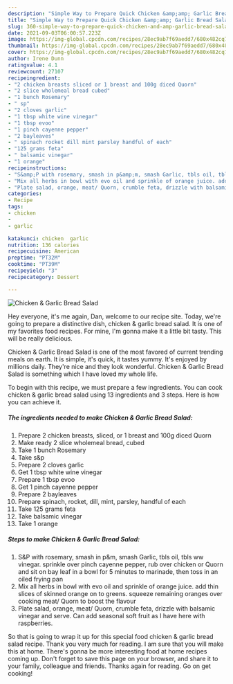 ```yaml
---
description: "Simple Way to Prepare Quick Chicken &amp;amp; Garlic Bread Salad"
title: "Simple Way to Prepare Quick Chicken &amp;amp; Garlic Bread Salad"
slug: 360-simple-way-to-prepare-quick-chicken-and-amp-garlic-bread-salad
date: 2021-09-03T06:00:57.223Z
image: https://img-global.cpcdn.com/recipes/28ec9ab7f69aedd7/680x482cq70/chicken-garlic-bread-salad-recipe-main-photo.jpg
thumbnail: https://img-global.cpcdn.com/recipes/28ec9ab7f69aedd7/680x482cq70/chicken-garlic-bread-salad-recipe-main-photo.jpg
cover: https://img-global.cpcdn.com/recipes/28ec9ab7f69aedd7/680x482cq70/chicken-garlic-bread-salad-recipe-main-photo.jpg
author: Irene Dunn
ratingvalue: 4.1
reviewcount: 27107
recipeingredient:
- "2 chicken breasts sliced or 1 breast and 100g diced Quorn"
- "2 slice wholemeal bread cubed"
- "1 bunch Rosemary"
- " sp"
- "2 cloves garlic"
- "1 tbsp white wine vinegar"
- "1 tbsp evoo"
- "1 pinch cayenne pepper"
- "2 bayleaves"
- " spinach rocket dill mint parsley handful of each"
- "125 grams feta"
- " balsamic vinegar"
- "1 orange"
recipeinstructions:
- "S&amp;P with rosemary, smash in p&amp;m, smash Garlic, tbls oil, tbls ww vinegar. sprinkle over pinch cayenne pepper, rub over chicken or Quorn and sit on bay leaf in a bowl for 5 minutes to marinade, then toss in an oiled frying pan"
- "Mix all herbs in bowl with evo oil and sprinkle of orange juice. add thin slices of skinned orange on to greens. squeeze remaining oranges over cooking meat/ Quorn to boost the flavour"
- "Plate salad, orange, meat/ Quorn, crumble feta, drizzle with balsamic vinegar and serve. Can add seasonal soft fruit as I have here with raspberries."
categories:
- Recipe
tags:
- chicken
- 
- garlic

katakunci: chicken  garlic 
nutrition: 136 calories
recipecuisine: American
preptime: "PT32M"
cooktime: "PT39M"
recipeyield: "3"
recipecategory: Dessert

---
```



![Chicken &amp; Garlic Bread Salad](https://img-global.cpcdn.com/recipes/28ec9ab7f69aedd7/680x482cq70/chicken-garlic-bread-salad-recipe-main-photo.jpg)

Hey everyone, it's me again, Dan, welcome to our recipe site. Today, we're going to prepare a distinctive dish, chicken &amp; garlic bread salad. It is one of my favorites food recipes. For mine, I'm gonna make it a little bit tasty. This will be really delicious.

Chicken &amp; Garlic Bread Salad is one of the most favored of current trending meals on earth. It is simple, it's quick, it tastes yummy. It's enjoyed by millions daily. They're nice and they look wonderful. Chicken &amp; Garlic Bread Salad is something which I have loved my whole life.




To begin with this recipe, we must prepare a few ingredients. You can cook chicken &amp; garlic bread salad using 13 ingredients and 3 steps. Here is how you can achieve it.

<!--inarticleads1-->

##### The ingredients needed to make Chicken &amp; Garlic Bread Salad:

1. Prepare 2 chicken breasts, sliced, or 1 breast and 100g diced Quorn
1. Make ready 2 slice wholemeal bread, cubed
1. Take 1 bunch Rosemary
1. Take  s&amp;p
1. Prepare 2 cloves garlic
1. Get 1 tbsp white wine vinegar
1. Prepare 1 tbsp evoo
1. Get 1 pinch cayenne pepper
1. Prepare 2 bayleaves
1. Prepare  spinach, rocket, dill, mint, parsley, handful of each
1. Take 125 grams feta
1. Take  balsamic vinegar
1. Take 1 orange




<!--inarticleads2-->

##### Steps to make Chicken &amp; Garlic Bread Salad:

1. S&amp;P with rosemary, smash in p&amp;m, smash Garlic, tbls oil, tbls ww vinegar. sprinkle over pinch cayenne pepper, rub over chicken or Quorn and sit on bay leaf in a bowl for 5 minutes to marinade, then toss in an oiled frying pan
1. Mix all herbs in bowl with evo oil and sprinkle of orange juice. add thin slices of skinned orange on to greens. squeeze remaining oranges over cooking meat/ Quorn to boost the flavour
1. Plate salad, orange, meat/ Quorn, crumble feta, drizzle with balsamic vinegar and serve. Can add seasonal soft fruit as I have here with raspberries.




So that is going to wrap it up for this special food chicken &amp; garlic bread salad recipe. Thank you very much for reading. I am sure that you will make this at home. There's gonna be more interesting food at home recipes coming up. Don't forget to save this page on your browser, and share it to your family, colleague and friends. Thanks again for reading. Go on get cooking!
